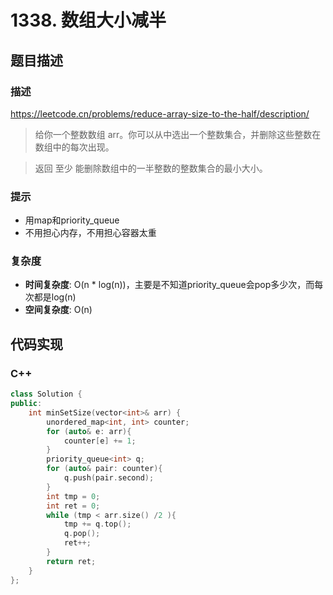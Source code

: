 # 1338. 数组大小减半

## 题目描述

### 描述
https://leetcode.cn/problems/reduce-array-size-to-the-half/description/

> 给你一个整数数组 arr。你可以从中选出一个整数集合，并删除这些整数在数组中的每次出现。

> 返回 至少 能删除数组中的一半整数的整数集合的最小大小。

### 提示

- 用map和priority_queue
- 不用担心内存，不用担心容器太重


### 复杂度

- **时间复杂度**: O(n * log(n))，主要是不知道priority_queue会pop多少次，而每次都是log(n)
- **空间复杂度**: O(n)

## 代码实现

### C++

```cpp
class Solution {
public:
    int minSetSize(vector<int>& arr) {
        unordered_map<int, int> counter;
        for (auto& e: arr){
            counter[e] += 1;
        }
        priority_queue<int> q;
        for (auto& pair: counter){
            q.push(pair.second);
        }
        int tmp = 0;
        int ret = 0;
        while (tmp < arr.size() /2 ){
            tmp += q.top();
            q.pop();
            ret++;
        }
        return ret;
    }
};
```